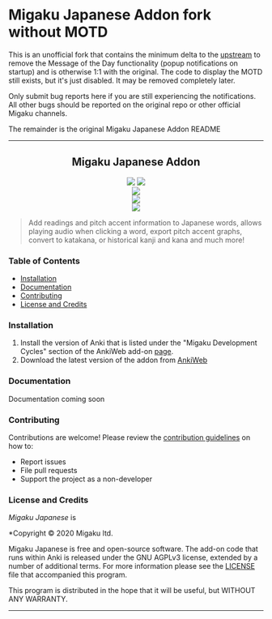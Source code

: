 # Migaku Japanese Addon fork without MOTD

This is an unofficial fork that contains the minimum delta to the [upstream](https://github.com/migaku-official/Migaku-Japanese-Addon) to remove the Message of the Day functionality (popup notifications on startup) and is otherwise 1:1 with the original. The code to display the MOTD still exists, but it's just disabled. It may be removed completely later.

Only submit bug reports here if you are still experiencing the notifications. All other bugs should be reported on the original repo or other official Migaku channels.

The remainder is the original Migaku Japanese Addon README

---

<h2 align="center">Migaku Japanese Addon</h2>

<p align="center">
<a title="Rate on AnkiWeb" href="https://ankiweb.net/shared/info/278530045"><img src="https://glutanimate.com/logos/ankiweb-rate.svg"></a>
<a title="License: GNU AGPLv3" href="https://github.com/migaku-official/Migaku-Japanese-Addon/blob/master/LICENSE"><img  src="https://img.shields.io/badge/license-GNU AGPLv3-green.svg"></a>
<br>
<a title="Support us on Patreon" href="https://www.patreon.com/Migaku"><img src="https://img.shields.io/badge/patreon-support-orange.svg"></a>
<br>
<a title="Subscribe to Immerse with Migaku" href="https://www.youtube.com/c/ImmerseWithYoga"><img src="https://img.shields.io/badge/YouTube-Immerse%20with%20Yoga-red"></a>
<br>
<a title="Follow us on Twitter" href="https://twitter.com/Migaku_Yoga"><img src="https://img.shields.io/badge/Twitter-Immerse%20with%20Yoga-blue"></a>
</p>

>Add readings and pitch accent information to Japanese words, allows playing audio when clicking a word, export pitch accent graphs, convert to katakana, or historical kanji and kana and much more!

### Table of Contents

- [Installation](#installation)
- [Documentation](#documentation)
- [Contributing](#contributing)
- [License and Credits](#license-and-credits)

### Installation

1. Install the version of Anki that is listed under the "Migaku Development Cycles" section of the AnkiWeb add-on [page](https://ankiweb.net/shared/info/278530045).
2. Download the latest version of the addon from [AnkiWeb](https://ankiweb.net/shared/info/278530045)

### Documentation

Documentation coming soon

### Contributing

Contributions are welcome! Please review the [contribution guidelines](./.github/CONTRIBUTING.md) on how to:

- Report issues
- File pull requests
- Support the project as a non-developer

### License and Credits

*Migaku Japanese* is

*Copyright © 2020 Migaku ltd.

Migaku Japanese is free and open-source software. The add-on code that runs within Anki is released under the GNU AGPLv3 license, extended by a number of additional terms. For more information please see the [LICENSE](https://github.com/migaku-official/Migaku-Japanese-Addon/blob/master/LICENSE) file that accompanied this program.

This program is distributed in the hope that it will be useful, but WITHOUT ANY WARRANTY.

----

